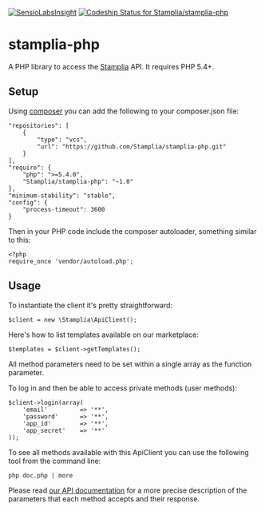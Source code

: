 [![SensioLabsInsight](https://insight.sensiolabs.com/projects/35802256-2d93-489b-bf26-42ef3880b209/big.png)](https://insight.sensiolabs.com/projects/35802256-2d93-489b-bf26-42ef3880b209) [ ![Codeship Status for Stamplia/stamplia-php](https://codeship.com/projects/f74ee750-3a90-0133-ea16-2693e5cde95b/status?branch=master)](https://codeship.com/projects/101917)

stamplia-php
============

A PHP library to access the [Stamplia](https://stamplia.com) API. It requires PHP 5.4+.


Setup
-----

Using [composer](https://getcomposer.org) you can add the following to your composer.json file:

    "repositories": [
        {
            "type": "vcs",
            "url": "https://github.com/Stamplia/stamplia-php.git"
        }
    ],
    "require": {
        "php": ">=5.4.0",
        "Stamplia/stamplia-php": "~1.0"
    },
    "minimum-stability": "stable",
    "config": {
        "process-timeout": 3600
    }

Then in your PHP code include the composer autoloader, something similar to this:

    <?php
    require_once 'vendor/autoload.php';

Usage
-----

To instantiate the client it's pretty straightforward:

    $client = new \Stamplia\ApiClient();

Here's how to list templates available on our marketplace:

    $templates = $client->getTemplates();

All method parameters need to be set within a single array as the function parameter.

To log in and then be able to access private methods (user methods):

    $client->login(array(
        'email'         => '**',
        'password'      => '**',
        'app_id'        => '**',
        'app_secret'    => '**'
    ));

To see all methods available with this ApiClient you can use the following tool from the command line:

    php doc.php | more


Please read [our API documentation](http://doc.stamplia.com/documentation/getting_started/) for a more precise description of the parameters
that each method accepts and their response.
